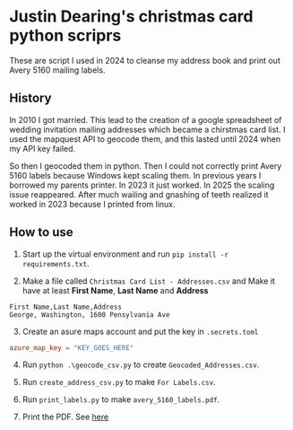 # Justin Dearing's christmas card python scriprs

These are script I used in 2024 to cleanse my address book and print out Avery 5160 mailing labels.

## History

In 2010 I got married. This lead to the creation of a google spreadsheet of wedding invitation mailing addresses which became a chirstmas card list. I used the mapquest API to geocode them, and this lasted until 2024 when my API key failed.

So then I geocoded them in python. Then I could not correctly print Avery 5160 labels because Windows kept scaling them. In previous years I borrowed my parents printer. In 2023 it just worked. In 2025 the scaling issue reappeared. After much wailing and gnashing of teeth realized it worked in 2023 because I printed from linux.

## How to use

1. Start up the virtual environment and run `pip install -r requirements.txt`.

2. Make a file called `Christmas Card List - Addresses.csv` and Make it have at least **First Name**, **Last Name** and **Address**

```csv
First Name,Last Name,Address
George, Washington, 1600 Pensylvania Ave
```

3. Create an asure maps account and put the key in `.secrets.toml`

```toml
azure_map_key = "KEY_GOES_HERE"
```

4. Run `python .\geocode_csv.py` to create `Geocoded_Addresses.csv`.

5. Run `create_address_csv.py` to make `For Labels.csv`.

6. Run `print_labels.py` to make `avery_5160_labels.pdf`.

7. Print the PDF. See [here](PrintingFromLinux.md)